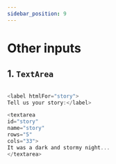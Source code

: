 ```yaml
---
sidebar_position: 9
---
```


# Other inputs 

## 1. `TextArea`
```javascript

<label htmlFor="story">
Tell us your story:</label>

<textarea 
id="story" 
name="story"
rows="5" 
cols="33">
It was a dark and stormy night...
</textarea>
```
